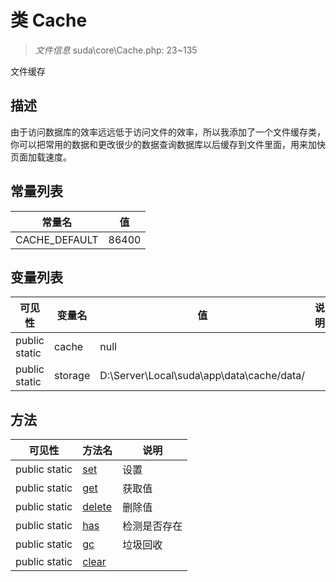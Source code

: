 #  类 Cache

> *文件信息* suda\core\Cache.php: 23~135

文件缓存

## 描述

由于访问数据库的效率远远低于访问文件的效率，所以我添加了一个文件缓存类，
你可以把常用的数据和更改很少的数据查询数据库以后缓存到文件里面，用来加快页面加载速度。


## 常量列表
| 常量名  |  值|
|--------|----|
|CACHE_DEFAULT | 86400 | 





## 变量列表
| 可见性 |  变量名  |  值| 说明 |
|--------|----|---|---|
| public static  | cache | null | | 
| public static  | storage | D:\Server\Local\suda\app\data\cache/data/ | | 



## 方法


| 可见性 | 方法名 | 说明 |
|--------|-------|------|
| public static|[set](Cache/set.md) | 设置 |
| public static|[get](Cache/get.md) | 获取值 |
| public static|[delete](Cache/delete.md) | 删除值 |
| public static|[has](Cache/has.md) | 检测是否存在 |
| public static|[gc](Cache/gc.md) | 垃圾回收 |
| public static|[clear](Cache/clear.md) |  |
